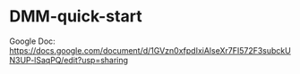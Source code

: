 # DMM-quick-start


Google Doc:
https://docs.google.com/document/d/1GVzn0xfpdIxiAlseXr7FI572F3subckUN3UP-lSaqPQ/edit?usp=sharing
